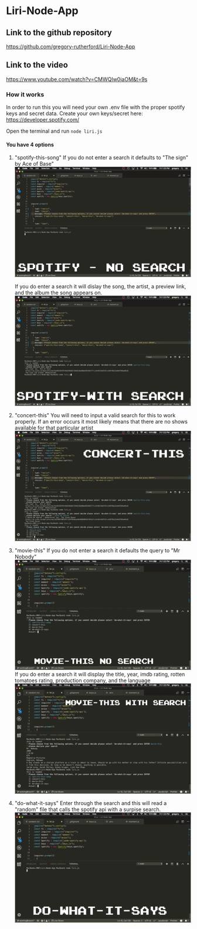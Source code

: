 # Liri-Node-App
## Link to the github repository
https://github.com/gregory-rutherford/Liri-Node-App
## Link to the video
https://www.youtube.com/watch?v=CMWQIw0jaOM&t=9s

### How it works
In order to run this you will need your own .env file
with the proper spotify keys and secret data. Create your own keys/secret here:
https://developer.spotify.com/

Open the terminal and run `node liri.js`

#### You have 4 options
1. "spotify-this-song" 
    If you do not enter a search it defaults to "The sign" by Ace of Base"
    ![Spotify Gif](/images/giphy.gif)
    
    If you do enter a search it will dislay the song, the artist, a preview link, and the album the song appears on.
    ![Spotify search Gif](/images/giphy(1).gif)
2. "concert-this"
    You will need to input a valid search for this to work properly. If an error occurs it most likely means that there are no shows available for that particular artist
    ![concert gif](/images/giphy(2).gif)
3. "movie-this"
    If you do not enter a search it defaults the query to "Mr Nobody"
    ![movie no search gif](/images/giphy(3).gif)
    If you do enter a search it will display the title, year, imdb rating, rotten tomatoes rating, production company, and the language
    ![movie search gif](/images/giphy(4).gif)
4. "do-what-it-says"
    Enter through the search and this will read a "random" file that calls the spotify api with a surpise search.
    ![do it gif](/images/giphy(5).gif)
